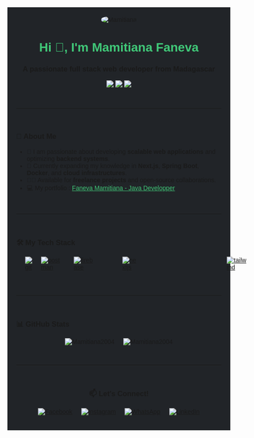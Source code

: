 <link href="https://fonts.googleapis.com/css2?family=Poppins:wght@300;400;600&display=swap" rel="stylesheet">

<div style="background-color:#212428; padding: 20px; font-family: 'Poppins', sans-serif;">
  <div align="center">
    <img src="https://mamitiana2004.github.io/portfolio/assets/images/logo.png" alt="Mamitiana" width="200" style="border-radius: 40%;"/>
    <h1 style="color:#40c878;">Hi 👋, I'm <span>Mamitiana Faneva</span></h1>
    <h3>A passionate full stack web developer from Madagascar</h3>

  <p>
      <img src="https://img.shields.io/badge/Location-Madagascar-40c878?style=flat&logo=map-pin&logoColor=white" />
      <img src="https://img.shields.io/badge/Experience-1%20year-40c878?style=flat&logo=calendar&logoColor=white" />
      <img src="https://img.shields.io/github/followers/Mamitiana2004?label=Follow&style=social" />
  </p>
  </div>

  <br />
  <hr />
  <br />

  <h3>🌟 About Me</h3>
  <ul>
    <li>🚀 I am passionate about developing <strong>scalable web applications</strong> and optimizing <strong>backend systems</strong>.</li>
    <li>🌱 Currently expanding my knowledge in <strong>Next.js</strong>, <strong>Spring Boot</strong>, <strong>Docker</strong>, and <strong>cloud infrastructures</strong>.</li>
    <li>🧑‍💻 Available for <strong>freelance projects</strong> and open-source collaborations.</li>
    <li>💻 My portfolio : <a style="color:#40c878" href="https://mamitiana2004.github.io/portfolio">Faneva Mamitiana - Java Developper</a></li>
  </ul>

  <br />
  <hr />
  <br />


  <h3>🛠️ My Tech Stack</h3>
  <p align="left" style="display:flex; gap:20px;">
    <a href="https://www.docker.com/" target="_blank" rel="noreferrer"><img src="https://raw.githubusercontent.com/devicons/devicon/master/icons/docker/docker-original-wordmark.svg" alt="docker" width="40" height="40"/></a>
    <a href="https://git-scm.com/" target="_blank" rel="noreferrer"><img src="https://www.vectorlogo.zone/logos/git-scm/git-scm-icon.svg" alt="git" width="40" height="40"/></a>
    <a href="https://postman.com" target="_blank" rel="noreferrer"><img src="https://www.vectorlogo.zone/logos/getpostman/getpostman-icon.svg" alt="postman" width="40" height="40"/></a>
    <a href="https://firebase.google.com/" target="_blank" rel="noreferrer"><img src="https://www.vectorlogo.zone/logos/firebase/firebase-icon.svg" alt="firebase" width="40" height="40"/></a>
    <a href="https://www.oracle.com/java/" target="_blank" rel="noreferrer"><img src="https://raw.githubusercontent.com/devicons/devicon/master/icons/java/java-original-wordmark.svg" alt="java" width="40" height="40"/></a>
    <a href="https://developer.mozilla.org/en-US/docs/Web/JavaScript" target="_blank" rel="noreferrer"><img src="https://raw.githubusercontent.com/devicons/devicon/master/icons/javascript/javascript-original.svg" alt="javascript" width="40" height="40"/></a>
    <a href="https://nextjs.org/" target="_blank" rel="noreferrer"><img src="https://cdn.worldvectorlogo.com/logos/nextjs-2.svg" alt="nextjs" width="40" height="40"/></a>
    <a href="https://expressjs.com" target="_blank" rel="noreferrer"><img src="https://raw.githubusercontent.com/devicons/devicon/master/icons/express/express-original-wordmark.svg" alt="express" width="40" height="40"/></a>
    <a href="https://nodejs.org" target="_blank" rel="noreferrer"><img src="https://raw.githubusercontent.com/devicons/devicon/master/icons/nodejs/nodejs-original-wordmark.svg" alt="nodejs" width="40" height="40"/></a>
    <a href="https://reactjs.org/" target="_blank" rel="noreferrer"><img src="https://raw.githubusercontent.com/devicons/devicon/master/icons/react/react-original-wordmark.svg" alt="react" width="40" height="40"/></a>
    <a href="https://www.postgresql.org/" target="_blank" rel="noreferrer"><img src="https://raw.githubusercontent.com/devicons/devicon/master/icons/postgresql/postgresql-original-wordmark.svg" alt="postgresql" width="40" height="40"/></a>
    <a href="https://www.mysql.com/" target="_blank" rel="noreferrer"><img src="https://raw.githubusercontent.com/devicons/devicon/master/icons/mysql/mysql-original-wordmark.svg" alt="mysql" width="40" height="40"/></a>
    <a href="https://www.mongodb.com/" target="_blank" rel="noreferrer"><img src="https://raw.githubusercontent.com/devicons/devicon/master/icons/mongodb/mongodb-original-wordmark.svg" alt="mongodb" width="40" height="40"/></a>
    <a href="https://www.w3.org/html/" target="_blank" rel="noreferrer"><img src="https://raw.githubusercontent.com/devicons/devicon/master/icons/html5/html5-original-wordmark.svg" alt="html5" width="40" height="40"/></a>
    <a href="https://www.w3schools.com/css/" target="_blank" rel="noreferrer"><img src="https://raw.githubusercontent.com/devicons/devicon/master/icons/css3/css3-original-wordmark.svg" alt="css3" width="40" height="40"/></a>
    <a href="https://getbootstrap.com" target="_blank" rel="noreferrer"><img src="https://raw.githubusercontent.com/devicons/devicon/master/icons/bootstrap/bootstrap-plain-wordmark.svg" alt="bootstrap" width="40" height="40"/></a>
    <a href="https://tailwindcss.com/" target="_blank" rel="noreferrer"><img src="https://www.vectorlogo.zone/logos/tailwindcss/tailwindcss-icon.svg" alt="tailwind" width="40" height="40"/></a>
  </p>

  <br />
  <hr />
  <br />


  <h3>📊 GitHub Stats</h3>
<p align="center" style="display:flex; justify-content: center;align-items:flex-start; gap:20px;">
    <img align="left" src="https://github-readme-stats.vercel.app/api/top-langs?username=Mamitiana2004&show_icons=true&theme=dark&locale=en&layout=compact&bg_color=212428&title_color=50c878&border_color=212428" alt="Mamitiana2004" />
    <img align="center" src="https://github-readme-stats.vercel.app/api?username=Mamitiana2004&show_icons=true&theme=dark&locale=en&bg_color=212428&title_color=50c878&border_color=212428" alt="Mamitiana2004" />
</p>





  <br />
  <hr />
  <br />

  
  <h3 align="center">📫 Let's Connect!</h3>
<p align="center" style="display:flex; justify-content: center; gap:20px;">
  <a href="https://www.facebook.com/mamitiana.andria.56" target="_blank">
    <img src="https://raw.githubusercontent.com/rahuldkjain/github-profile-readme-generator/master/src/images/icons/Social/facebook.svg" alt="Facebook" height="30" width="40" />
  </a>
  <a href="https://www.instagram.com/mamitiana042/" target="_blank">
    <img src="https://raw.githubusercontent.com/rahuldkjain/github-profile-readme-generator/master/src/images/icons/Social/instagram.svg" alt="Instagram" height="30" width="40" />
  </a>
  <a href="https://wa.me/261341109223" target="_blank">
    <img src="https://raw.githubusercontent.com/rahuldkjain/github-profile-readme-generator/master/src/images/icons/Social/whatsapp.svg" alt="WhatsApp" height="30" width="40" />
  </a>
  <a href="https://www.linkedin.com/in/faneva-mamitiana-andriaharimanana-677696271/" target="_blank">
    <img src="https://raw.githubusercontent.com/rahuldkjain/github-profile-readme-generator/master/src/images/icons/Social/linked-in-alt.svg" alt="LinkedIn" height="30" width="40" />
  </a>
</p>

</div>

